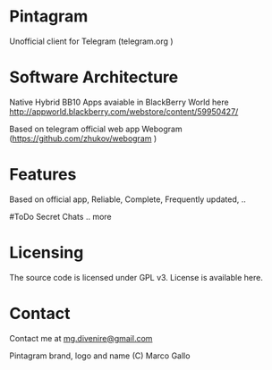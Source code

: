 # Pintagram
Unofficial client for Telegram (telegram.org )

# Software Architecture
 Native Hybrid BB10 Apps avaiable in BlackBerry World 
 here http://appworld.blackberry.com/webstore/content/59950427/
 
 Based on telegram official web app 
 Webogram (https://github.com/zhukov/webogram )


# Features
 Based on official app,
 Reliable,
 Complete,
 Frequently updated, .. 
 
#ToDo
Secret Chats
.. more
 

# Licensing

The source code is licensed under GPL v3. License is available here.

# Contact 
Contact me at mg.divenire@gmail.com

Pintagram brand, logo and name (C) Marco Gallo

